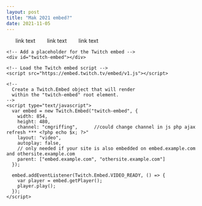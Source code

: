 ```yaml
---
layout: post
title: "Mak 2021 embed?"
date: 2021-11-05
---
```


<html>
 <style>
ul {
  columns: 6;
  -webkit-columns: 6;
  -moz-columns: 6;
}

body {background-color: black;}

/* A link that has not been visited */
a:link {
    color: red;
}
/* A link that has been visited */
a:visited {
    color: blue;
}
/* A link that is hovered on */
a:hover {
    color: orange;
}
/* A link that is selected */
a:active {
    color: green;
}

  </style>
  
<body>
<ul style="list-style-type:none;">
<li><a href="youtube.com" style="text-decoration:none">link text</a> </li>
<li><a href="youtube.com" style="text-decoration:none">link text</a> </li> 
<li><a href="youtube.com" style="text-decoration:none">link text</a> </li>
</ul>
  
    <!-- Add a placeholder for the Twitch embed -->
    <div id="twitch-embed"></div>

    <!-- Load the Twitch embed script -->
    <script src="https://embed.twitch.tv/embed/v1.js"></script>

    <!--
      Create a Twitch.Embed object that will render
      within the "twitch-embed" root element.
    -->
    <script type="text/javascript">
      var embed = new Twitch.Embed("twitch-embed", {
        width: 854,
        height: 480,
        channel: "cmgriffing",		//could change channel in js php ajax refresh *** <?php echo $x; ?>"
        layout: "video",
        autoplay: false,
        // only needed if your site is also embedded on embed.example.com and othersite.example.com 
        parent: ["embed.example.com", "othersite.example.com"]
      });

      embed.addEventListener(Twitch.Embed.VIDEO_READY, () => {
        var player = embed.getPlayer();
        player.play();
      });
    </script>
  </body>
</html>
